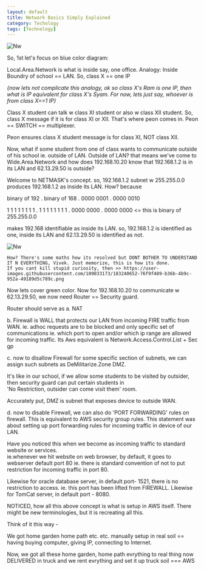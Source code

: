 ```yaml
---
layout: default
title: Network Basics Simply Explained
category: Techology
tags: [Technology]
---
```


![Nw](https://user-images.githubusercontent.com/11883023/221647157-ecf74482-b68f-4a9b-8db7-607d56e4a783.png)

So, 1st let's focus on blue color diagram:  

Local.Area.Network is what is inside say, one office. 
Analogy: Inside Boundry of school == LAN.
So, class X == one IP  

_{now lets not complicate this analogy, ok so class X's Ram is one IP, then what is IP equivalent for class X's Syam. For now, lets just say, whoever is from class X==1 IP}_

Class X student can talk w class XI student or also w class XII student. So, class X message if it is for class XI or XII. That's where peon comes in. 
Peon == SWITCH == multiplexer.          

 Peon ensures class X student message is for class XI, NOT class XII.

Now, what if some student from one of class wants to communicate outside of his school ie. outside of LAN. Outside of LAN? that means we've come to Wide.Area.Network
and how does 192.168.10.20 know that 192.168.1.2 is in its LAN and 62.13.29.50 is outside? 

Welcome to NETMASK's concept.
so, 192.168.1.2 subnet w 255.255.0.0 produces 192.168.1.2 as inside its LAN. How? 
because 

binary of 192   .  binary of 168   . 0000  0001 . 0000 0010

1 1 1 1 1 1 1 1 . 1 1 1 1 1 1 1 1  . 0000  0000 . 0000 0000  <= this is binary of 255.255.0.0

makes 192.168 identifiable as inside its LAN.  so, 192.168.1.2 is identified as one, inside its LAN and 62.13.29.50 is identified as not.

![Nw](https://user-images.githubusercontent.com/11883023/221634022-a34639ca-ca31-4974-9df8-6ba4ef306d36.png)

```
How? There's some maths how its resolved but DONT BOTHER TO UNDERSTAND IT N EVERYTHING, Vivek. Just memorize, this is how its done. 
If you cant kill stupid curiosity, then >> https://user-images.githubusercontent.com/109033173/183240652-76f9f489-b36b-4b9c-952a-49189d5c789c.png
```

Now lets cover green color.
Now for 192.168.10.20 to communicate w 62.13.29.50, we now need Router == Security guard. 

Router should serve as
a. NAT 

b. Firewall is WALL that protects our LAN from incoming FIRE traffic from WAN. ie. adhoc requests are to be blocked and only specific set of communications
ie. which port to open and/or which ip range are allowed for incoming traffic.
 Its Aws equivalent is Network.Access.Control.List + Sec gp
 
c. now to disallow Firewall for some specific section of subnets, we can assign such subnets as DeMilitarize.Zone DMZ.

 It's like in our school, if we allow some students to be visited by outsider, then security guard can put certain students in  
'No Restriction, outsider can come visit them' room.    

Accurately put, DMZ is subnet that exposes device to outside WAN.

d. now to disable Firewall, we can also do 'PORT FORWARDING' rules on firewall. This is equivalent to AWS security group rules. This statement was about setting up 
port forwarding rules for incoming traffic in device of our LAN.

Have you noticed this when we become as incoming traffic to standard website or services.  
ie.whenever we hit website on web browser, by default, it goes to webserver default port 80 ie. there is standard convention of
 not to put restriction for incoming traffic in port 80. 
 
Likewise for oracle database server, in default port- 1521, there is no restriction to access. ie. this port has been lifted from FIREWALL.
Likewise for TomCat server, in default port - 8080. 

NOTICED, how all this above concept is what is setup in AWS itself. There might be new terminologies, but it is recreating all this.

Think of it this way -

We got home garden home path etc. etc. manually setup in real soil == having buying computer, giving IP, connecting to Internet.

Now, we got all these home garden, home path evrything to real thing now DELIVERED in truck and we rent evrything and set it up truck soil === AWS
